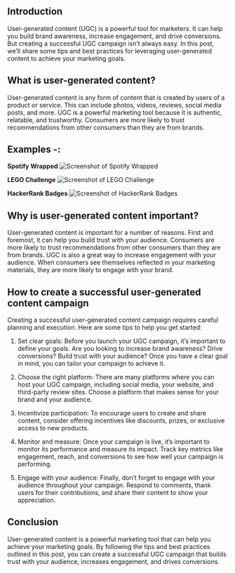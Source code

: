 ## Introduction

User-generated content (UGC) is a powerful tool for marketers. It can help you build brand awareness, increase engagement, and drive conversions. But creating a successful UGC campaign isn’t always easy. In this post, we’ll share some tips and best practices for leveraging user-generated content to achieve your marketing goals.

## What is user-generated content?

User-generated content is any form of content that is created by users of a product or service. This can include photos, videos, reviews, social media posts, and more. UGC is a powerful marketing tool because it is authentic, relatable, and trustworthy. Consumers are more likely to trust recommendations from other consumers than they are from brands.

## Examples -:

**Spotify Wrapped**
![Screenshot of Spotify Wrapped](https://miro.medium.com/v2/resize:fit:720/format:webp/1*Gi2QJ6LIhCE10x6e2QICcA.jpeg)

**LEGO Challenge**
![Screenshot of LEGO Challenge](https://miro.medium.com/v2/resize:fit:4800/format:webp/1*vg5sUONNKFrkAf4vv5Ej5A.png)

**HackerRank Badges**
![Screenshot of HackerRank Badges](https://miro.medium.com/v2/resize:fit:4800/format:webp/1*YrBH_P5E8sQZPEq0leanmg.png)



## Why is user-generated content important?

User-generated content is important for a number of reasons. First and foremost, it can help you build trust with your audience. Consumers are more likely to trust recommendations from other consumers than they are from brands. UGC is also a great way to increase engagement with your audience. When consumers see themselves reflected in your marketing materials, they are more likely to engage with your brand.

## How to create a successful user-generated content campaign

Creating a successful user-generated content campaign requires careful planning and execution. Here are some tips to help you get started:

1. Set clear goals: Before you launch your UGC campaign, it’s important to define your goals. Are you looking to increase brand awareness? Drive conversions? Build trust with your audience? Once you have a clear goal in mind, you can tailor your campaign to achieve it.

2. Choose the right platform: There are many platforms where you can host your UGC campaign, including social media, your website, and third-party review sites. Choose a platform that makes sense for your brand and your audience.

3. Incentivize participation: To encourage users to create and share content, consider offering incentives like discounts, prizes, or exclusive access to new products.

4. Monitor and measure: Once your campaign is live, it’s important to monitor its performance and measure its impact. Track key metrics like engagement, reach, and conversions to see how well your campaign is performing.

5. Engage with your audience: Finally, don’t forget to engage with your audience throughout your campaign. Respond to comments, thank users for their contributions, and share their content to show your appreciation.

## Conclusion

User-generated content is a powerful marketing tool that can help you achieve your marketing goals. By following the tips and best practices outlined in this post, you can create a successful UGC campaign that builds trust with your audience, increases engagement, and drives conversions.



